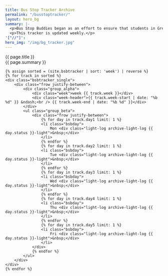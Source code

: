```yaml
---
title: Bus Stop Tracker Archive
permalink: "/busstoptracker/"
layout: hero_bg
summary: |-
  <p>Bus Stop Buddies began as an effort to ensure that students in Greenmount West have a positive start to their school day. On too many occasions, the bus did not arrive at all and adults were able to escort youth across busy North Avenue to school. Today, the fun at the stop continues and we’ve established a bus tracking system to hold city schools accountable for the lack of reliable transportation for youth.</p>
  <p>This tracker is updated weekly.</p>
'["//"]': 
hero_img: "/img/bg_tracker.jpg"
---
```


<div class="bsbtracker_masthead_wrapper">
    <div class="bsbtracker_wrapper">
        <div class="frow justify-between">
            <div class="title">{{ page.title }}</div>
            <div class="summary">{{ page.summary }}</div>
        </div>
    </div>
</div>

<div class="bsbtracker_wrapper" id="tracker_archive_height">

    {% assign sorted = (site.bsbtracker | sort: 'week') | reverse %}
    {% for track in sorted %}
    <div class="bsbtracker_single">
        <div class="frow justify-between">
            <div class="group_alpha">
                <div class="week">week {{ track.week }}</div>
                <div class="week-header">{{ track.week-start | date: "%b %d" }} &ndash;<br /> {{ track.week-end | date: "%b %d" }}</div>
            </div>
            <ul class="group_beta">
                <div class="frow justify-between">
                    {% for day in track.day1 limit: 1 %}
                    <li class="bsbday">
                        Mon <div class="light-log archive-light-log {{ day.status }}-light">&nbsp;</div>
                    </li>
                    {% endfor %}
                    {% for day in track.day2 limit: 1 %}
                    <li class="bsbday">
                        Tue <div class="light-log archive-light-log {{ day.status }}-light">&nbsp;</div>
                    </li>
                    {% endfor %}
                    {% for day in track.day3 limit: 1 %}
                    <li class="bsbday">
                        Wed <div class="light-log archive-light-log {{ day.status }}-light">&nbsp;</div>
                    </li>
                    {% endfor %}
                    {% for day in track.day4 limit: 1 %}
                    <li class="bsbday">
                        Thu <div class="light-log archive-light-log {{ day.status }}-light">&nbsp;</div>
                    </li>
                    {% endfor %}
                    {% for day in track.day5 limit: 1 %}
                    <li class="bsbday">
                        Fri <div class="light-log archive-light-log {{ day.status }}-light">&nbsp;</div>
                    </li>
                </div>
                {% endfor %}
            </ul>
        </div>
    </div>
    {% endfor %}

</div>
